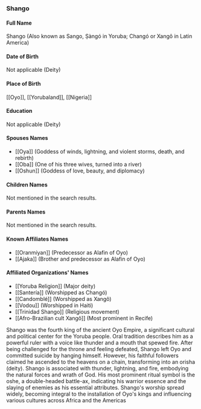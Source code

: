 ### Shango

#### Full Name

Shango (Also known as Sango, Ṣàngó in Yoruba; Changó or Xangô in Latin America)

#### Date of Birth

Not applicable (Deity)

#### Place of Birth

[[Oyo]], [[Yorubaland]], [[Nigeria]]

#### Education

Not applicable (Deity)

#### Spouses Names

- [[Oya]] (Goddess of winds, lightning, and violent storms, death, and rebirth)
- [[Oba]] (One of his three wives, turned into a river)
- [[Oshun]] (Goddess of love, beauty, and diplomacy)

#### Children Names

Not mentioned in the search results.

#### Parents Names

Not mentioned in the search results.

#### Known Affiliates Names

- [[Oranmiyan]] (Predecessor as Alafin of Oyo)
- [[Ajaka]] (Brother and predecessor as Alafin of Oyo)

#### Affiliated Organizations' Names

- [[Yoruba Religion]] (Major deity)
- [[Santería]] (Worshipped as Changó)
- [[Candomblé]] (Worshipped as Xangô)
- [[Vodou]] (Worshipped in Haiti)
- [[Trinidad Shango]] (Religious movement)
- [[Afro-Brazilian cult Xangô]] (Most prominent in Recife)

Shango was the fourth king of the ancient Oyo Empire, a significant cultural and political center for the Yoruba people. Oral tradition describes him as a powerful ruler with a voice like thunder and a mouth that spewed fire. After being challenged for the throne and feeling defeated, Shango left Oyo and committed suicide by hanging himself. However, his faithful followers claimed he ascended to the heavens on a chain, transforming into an orisha (deity). Shango is associated with thunder, lightning, and fire, embodying the natural forces and wrath of God. His most prominent ritual symbol is the oshe, a double-headed battle-ax, indicating his warrior essence and the slaying of enemies as his essential attributes. Shango's worship spread widely, becoming integral to the installation of Oyo's kings and influencing various cultures across Africa and the Americas